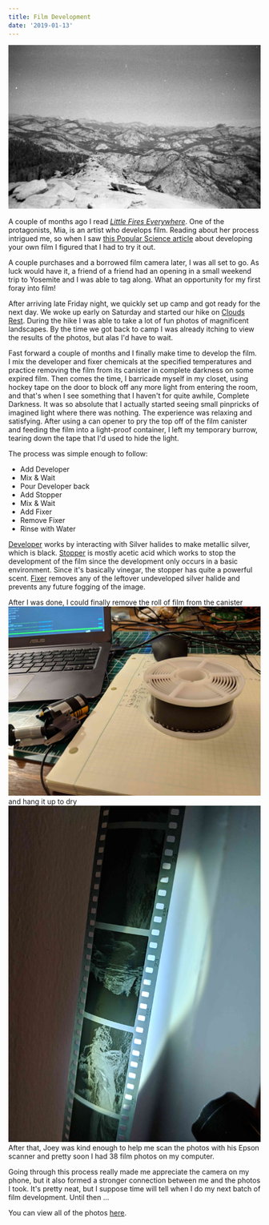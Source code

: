 ```yaml
---
title: Film Development
date: '2019-01-13'
---
```


![Clouds Rest](./cloud_path.jpg)

A couple of months ago I read
[*Little Fires Everywhere*](https://www.goodreads.com/book/show/34273236-little-fires-everywhere).
One of the protagonists, Mia, is an artist who develops film. Reading about her
process intrigued me, so when I saw
[this Popular Science article](https://www.popsci.com/develop-black-and-white-film)
about developing your own film I figured that I had to try it out.

A couple purchases and a borrowed film camera later, I was all set to go. As
luck would have it, a friend of a friend had an opening in a small weekend trip
to Yosemite and I was able to tag along. What an opportunity for my first foray
into film!

After arriving late Friday night, we quickly set up camp and got ready for the
next day. We woke up early on Saturday and started our hike on
[Clouds Rest](https://www.yosemitehikes.com/tioga-road/clouds-rest/clouds-rest.htm).
During the hike I was able to take a lot of fun photos of magnificent
landscapes. By the time we got back to camp I was already itching to view the
results of the photos, but alas I'd have to wait.

Fast forward a couple of months and I finally make time to develop the film. I
mix the developer and fixer chemicals at the specified temperatures and
practice removing the film from its canister in complete darkness on some
expired film. Then comes the time, I barricade myself in my closet, using
hockey tape on the door to block off any more light from entering the room, and
that's when I see something that I haven't for quite awhile, Complete Darkness.
It was so absolute that I actually started seeing small pinpricks of imagined
light where there was nothing. The experience was relaxing and satisfying.
After using a can opener to pry the top off of the film canister and feeding
the film into a light-proof container, I left my temporary burrow, tearing down
the tape that I'd used to hide the light.

The process was simple enough to follow:
* Add Developer
* Mix & Wait
* Pour Developer back
* Add Stopper
* Mix & Wait
* Add Fixer
* Remove Fixer
* Rinse with Water

[Developer](https://en.wikipedia.org/wiki/Photographic_developer) works by
interacting with Silver halides to make metallic silver, which is black.
[Stopper](https://en.wikipedia.org/wiki/Stop_bath) is mostly acetic acid which
works to stop the development of the film since the development only occurs in
a basic environment. Since it's basically vinegar, the stopper has quite a
powerful scent.
[Fixer](https://en.wikipedia.org/wiki/Photographic_fixer) removes any of the
leftover undeveloped silver halide and prevents any future fogging of the
image.

After I was done, I could finally remove the roll of film from the canister
![roll](./roll.jpg)
and hang it up to dry
![drying](./drying.jpg)
After that, Joey was kind enough to help me scan the
photos with his Epson scanner and pretty soon I had 38 film photos on my
computer.

Going through this process really made me appreciate the camera on my phone,
but it also formed a stronger connection between me and the photos I took. It's
pretty neat, but I suppose time will tell when I do my next batch of film
development. Until then ...

You can view all of the photos
[here](https://photos.app.goo.gl/6jqHxhX9ggg1dNDYA).
